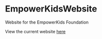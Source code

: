 # EmpowerKidsWebsite
Website for the EmpowerKids Foundation

View the current website [here](https://kylebkumar.github.io/EmpowerKidsWebsite/) 
